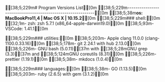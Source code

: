 
[38;5;229m# Program Versions List[0m
[38;5;229m-------------------------------------------------------------[0m
[38;5;38m**os: MacBookPro11,4 | Mac OS X | 10.15.2**[0m
[38;5;229m### shell:[0m
[32;1m- zsh:            zsh 5.7.1 (x86_64-apple-darwin19.0)[0m
[38;5;93m- VSCode:         1.41.1[0m

[38;5;229m### utilities:[0m
[38;5;203m- Apple clang 11.0.0 (clang-1100.0.33.16)[0m
[38;5;178m- git 2.24.1 with hub 2.13.0[0m
[38;5;226m- GNU bash  (5.0.11)[37m with [38;5;28mGNU grep (3.3)[37m and [38;5;124mGNU coreutils (8.31)[0m
[38;5;226m- prettier (1.19.1)[0m
[38;5;38m- mkdocs (1.0.4)[0m

[38;5;229m### languages:[0m
[38;5;38m- GO      (1.13.5)[0m
[38;5;203m- ruby    (2.6.5) with gem (3.1.2)[0m
